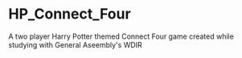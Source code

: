 # HP_Connect_Four
A two player Harry Potter themed Connect Four game created while studying with General Aseembly's WDIR
